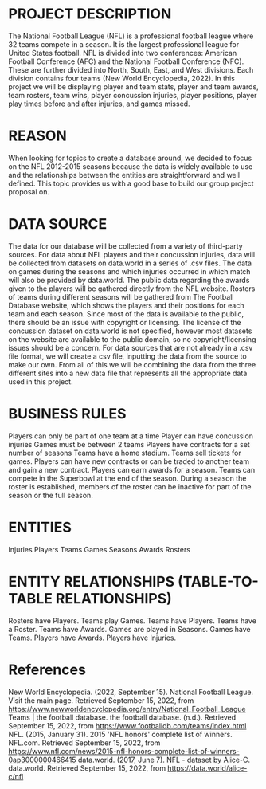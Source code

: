 # PROJECT DESCRIPTION 
The National Football League (NFL) is a professional football league where 32 teams compete in a season. It is the largest professional league for United States football. NFL is divided into two conferences: American Football Conference (AFC) and the National Football Conference (NFC). These are further divided into North, South, East, and West divisions. Each division contains four teams (New World Encyclopedia, 2022). In this project we will be displaying player and team stats, player and team awards, team rosters, team wins, player concussion injuries, player positions, player play times before and after injuries, and games missed. 

# REASON 
When looking for topics to create a database around, we decided to focus on the NFL 2012-2015 seasons because the data is widely available to use and the relationships between the entities are straightforward and well defined.  This topic provides us with a good base to build our group project proposal on. 

# DATA SOURCE 
The data for our database will be collected from a variety of third-party sources. For data about NFL players and their concussion injuries, data will be collected from datasets on data.world in a series of .csv files. The data on games during the seasons and which injuries occurred in which match will also be provided by data.world. The public data regarding the awards given to the players will be gathered directly from the NFL website. Rosters of teams during different seasons will be gathered from The Football Database website, which shows the players and their positions for each team and each season. Since most of the data is available to the public, there should be an issue with copyright or licensing. The license of the concussion dataset on data.world is not specified, however most datasets on the website are available to the public domain, so no copyright/licensing issues should be a concern. For data sources that are not already in a .csv file format, we will create a csv file, inputting the data from the source to make our own. From all of this we will be combining the data from the three different sites into a new data file that represents all the appropriate data used in this project. 

# BUSINESS RULES 
Players can only be part of one team at a time 
Player can have concussion injuries 
Games must be between 2 teams 
Players have contracts for a set number of seasons 
Teams have a home stadium. 
Teams sell tickets for games. 
Players can have new contracts or can be traded to another team and gain a new contract. 
Players can earn awards for a season. 
Teams can compete in the Superbowl at the end of the season. 
During a season the roster is established, members of the roster can be inactive for part of the season or the full season. 

# ENTITIES 
Injuries 
Players 
Teams 
Games 
Seasons 
Awards 
Rosters 

# ENTITY RELATIONSHIPS (TABLE-TO-TABLE RELATIONSHIPS) 
Rosters have Players. 
Teams play Games. 
Teams have Players. 
Teams have a Roster. 
Teams have Awards. 
Games are played in Seasons. 
Games have Teams. 
Players have Awards. 
Players have Injuries. 

# References 
New World Encyclopedia. (2022, September 15). National Football League. Visit the main page. Retrieved September 15, 2022, from https://www.newworldencyclopedia.org/entry/National_Football_League 
Teams | the football database. the football database. (n.d.). Retrieved September 15, 2022, from https://www.footballdb.com/teams/index.html 
NFL. (2015, January 31). 2015 'NFL honors' complete list of winners. NFL.com. Retrieved September 15, 2022, from https://www.nfl.com/news/2015-nfl-honors-complete-list-of-winners-0ap3000000466415 
data.world. (2017, June 7). NFL - dataset by Alice-C. data.world. Retrieved September 15, 2022, from https://data.world/alice-c/nfl 
